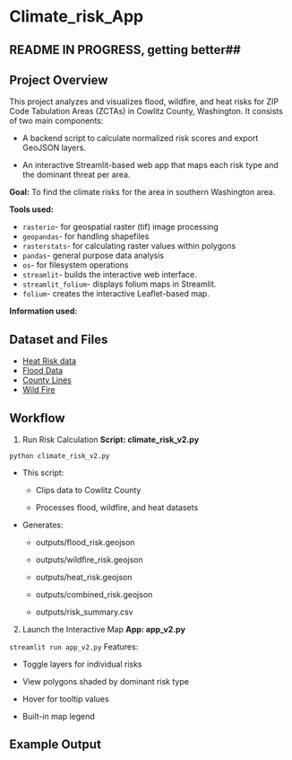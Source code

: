 # Climate_risk_App

## README IN PROGRESS, getting better##

## Project Overview

This project analyzes and visualizes flood, wildfire, and heat risks for ZIP Code Tabulation Areas (ZCTAs) in Cowlitz County, Washington. It consists of two main components:

- A backend script to calculate normalized risk scores and export GeoJSON layers.

- An interactive Streamlit-based web app that maps each risk type and the dominant threat per area.

**Goal:**
To find the climate risks for the area in southern Washington area.

**Tools used:**
- `rasterio`- for geospatial raster (tif) image processing
- `geopandas`- for handling shapefiles
- `rasterstats`- for calculating raster values within polygons
- `pandas`- general purpose data analysis
- `os`- for filesystem operations
- `streamlit`- builds the interactive web interface.
- `streamlit_folium`- displays folium maps in Streamlit.
- `folium`- creates the interactive Leaflet-based map.

**Information used:**

## Dataset and Files
- [Heat Risk data](https://earthexplorer.usgs.gov/)
- [Flood Data](https://www.fema.gov/)
- [County Lines](https://www.census.gov/geographies/mapping-files/2020/geo/tiger-line-file.html)
- [Wild Fire](https://research.fs.usda.gov/)

## Workflow
1. Run Risk Calculation
**Script: climate_risk_v2.py** 

 `python climate_risk_v2.py`
- This script:

    - Clips data to Cowlitz County

    - Processes flood, wildfire, and heat datasets

- Generates:

    - outputs/flood_risk.geojson

    - outputs/wildfire_risk.geojson

    - outputs/heat_risk.geojson

    - outputs/combined_risk.geojson

    - outputs/risk_summary.csv

2. Launch the Interactive Map
**App: app_v2.py**

`streamlit run app_v2.py`
Features:

- Toggle layers for individual risks

- View polygons shaded by dominant risk type

- Hover for tooltip values

- Built-in map legend

## Example Output

